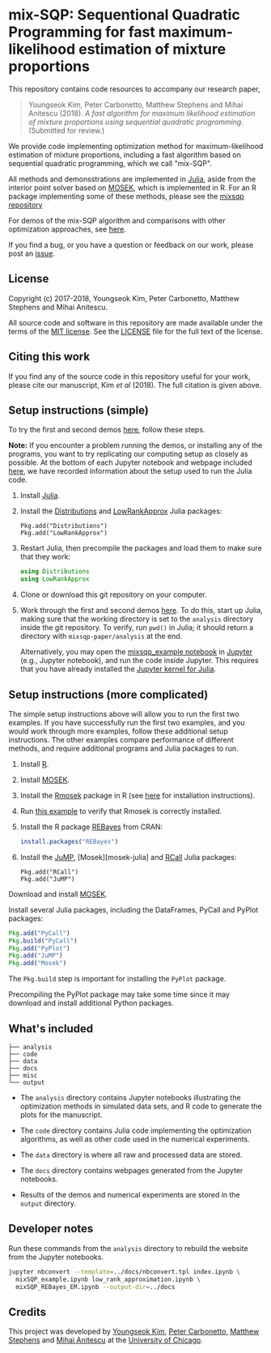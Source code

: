 # mix-SQP: Sequentional Quadratic Programming for fast maximum-likelihood estimation of mixture proportions

This repository contains code resources to accompany our research
paper,

> Youngseok Kim, Peter Carbonetto, Matthew Stephens and Mihai Anitescu
> (2018). *A fast algorithm for maximum likelihood estimation of
> mixture proportions using sequential quadratic programming.*
> (Submitted for review.)

We provide code implementing optimization method for
maximum-likelihood estimation of mixture proportions, including a fast
algorithm based on sequential quadratic programming, which we call
"mix-SQP".

All methods and demonsstrations are implemented in [Julia][julia],
aside from the interior point solver based on [MOSEK][mosek], which is
implemented in R. For an R package implementing some of these methods,
please see the [mixsqp repository][mixsqp]

For demos of the mix-SQP algorithm and comparisons with other
optimization approaches, see [here][github-site].

If you find a bug, or you have a question or feedback on our work,
please post an [issue][issues].

## License

Copyright (c) 2017-2018, Youngseok Kim, Peter Carbonetto, Matthew
Stephens and Mihai Anitescu.

All source code and software in this repository are made available
under the terms of the [MIT license][mit-license]. See the
[LICENSE](LICENSE) file for the full text of the license.

## Citing this work

If you find any of the source code in this repository useful for your
work, please cite our manuscript, Kim *et al* (2018). The full
citation is given above.

## Setup instructions (simple)

To try the first and second demos [here][github-site], follow these
steps.

**Note:** If you encounter a problem running the demos, or installing
any of the programs, you want to try replicating our computing setup
as closely as possible. At the bottom of each Jupyter notebook and
webpage included [here][github-site], we have recorded information
about the setup used to run the Julia code.

1. Install [Julia](http://julialang.org).

2. Install the [Distributions][distributions-julia] and
   [LowRankApprox][lowrankapprox-julia] Julia packages:

   ```
   Pkg.add("Distributions")
   Pkg.add("LowRankApprox")
   ```

3. Restart Julia, then precompile the packages and load them to make
   sure that they work:

   ```julia
   using Distributions
   using LowRankApprox
   ```

4. Clone or download this git repository on your computer.

5. Work through the first and second demos [here][github-site]. To do
   this, start up Julia, making sure that the working directory is set
   to the `analysis` directory inside the git repository. To verify,
   run `pwd()` in Julia; it should return a directory with
   `mixsqp-paper/analysis` at the end.

   Alternatively, you may open the
   [mixsqp_example notebook](analysis/mixSQP_example.ipynb) in
   [Jupyter][jupyter] (e.g., Jupyter notebook), and run the code
   inside Jupyter. This requires that you have already installed the
   [Jupyter kernel for Julia][ijulia].

## Setup instructions (more complicated)

The simple setup instructions above will allow you to run the first
two examples. If you have successfully run the first two examples, and
you would work through more examples, follow these additional setup
instructions. The other examples compare performance of different
methods, and require additional programs and Julia packages to
run.

1. Install [R][R].

2. Install [MOSEK][mosek].

3. Install the [Rmosek][rmosek] package in R (see [here][mosek-docs] for
   installation instructions).

4. Run [this example](code/test.rmosek.R) to verify that Rmosek is
   correctly installed.

5. Install the R package [REBayes][rebayes] from CRAN:

   ```R
   install.packages("REBayes")
   ```

2. Install the [JuMP][jump-julia], [Mosek][mosek-julia] and
   [RCall][rcall-julia] Julia packages:

   ```
   Pkg.add("RCall")
   Pkg.add("JuMP")
   ```

Download and install [MOSEK](https://www.mosek.com).

Install several Julia packages, including the DataFrames, PyCall
and PyPlot packages:

   ```julia
   Pkg.add("PyCall")
   Pkg.build("PyCall")
   Pkg.add("PyPlot")
   Pkg.add("JuMP")
   Pkg.add("Mosek")
   ```

The `Pkg.build` step is important for installing the `PyPlot`
package.

Precompiling the PyPlot package may take some time since it may
download and install additional Python packages.

## What's included

```
├── analysis
├── code
├── data
├── docs
├── misc
└── output
```

+ The `analysis` directory contains Jupyter notebooks illustrating
  the optimization methods in simulated data sets, and R code to
  generate the plots for the manuscript.

+ The `code` directory contains Julia code implementing the
  optimization algorithms, as well as other code used in the numerical
  experiments.

+ The `data` directory is where all raw and processed data are stored.

+ The `docs` directory contains webpages generated from the Jupyter
  notebooks.

+ Results of the demos and numerical experiments are stored in the
  `output` directory.

## Developer notes

Run these commands from the `analysis` directory to rebuild the
website from the Jupyter notebooks.

```bash
jupyter nbconvert --template=../docs/nbconvert.tpl index.ipynb \
  mixSQP_example.ipynb low_rank_approximation.ipynb \
  mixSQP_REBayes_EM.ipynb --output-dir=../docs
```

## Credits

This project was developed by [Youngseok Kim][youngseok],
[Peter Carbonetto][peter], [Matthew Stephens][matthew] and
[Mihai Anitescu][mihai] at the
[University of Chicago](https://www.uchicago.edu).

[github-site]: https://stephenslab.github.io/mixsqp-paper
[mixsqp]: https://github.com/youngseok-kim/mixsqp
[issues]: https://github.com/stephenslab/mixsqp-paper/issues
[mit-license]: https://opensource.org/licenses/mit-license.html
[youngseok]: https://github.com/youngseok-kim
[peter]: https://pcarbo.github.io
[matthew]: http://stephenslab.uchicago.edu
[mihai]: http://www.mcs.anl.gov/~anitescu
[R]: https://www.r-project.org
[julia]: http://julialang.org
[mosek]: http://mosek.com
[mosek-docs]: https://www.mosek.com/documentation
[jupyter]: http://jupyter.org
[ijulia]: https://github.com/JuliaLang/IJulia.jl
[rmosek]: https://CRAN.R-project.org/package=Rmosek
[rebayes]: https://cran.r-project.org/package=REBayes
[distributions-julia]: https://github.com/JuliaStats/Distributions.jl
[lowrankapprox-julia]: https://github.com/klho/LowRankApprox.jl
[jump-julia]: https://github.com/JuliaOpt/JuMP.jl
[rcall-julia]: https://github.com/JuliaInterop/RCall.jl
